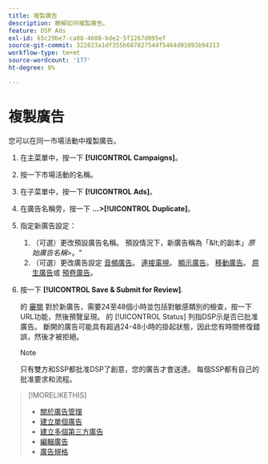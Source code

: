 ```yaml
---
title: 複製廣告
description: 瞭解如何複製廣告。
feature: DSP Ads
exl-id: 65c29be7-ca88-4608-bde2-5f1267d095ef
source-git-commit: 322823a1df355b687827544f5464d01093b94213
workflow-type: tm+mt
source-wordcount: '177'
ht-degree: 0%

---
```


# 複製廣告

您可以在同一市場活動中複製廣告。

1. 在主菜單中，按一下 **[!UICONTROL Campaigns]**。
1. 按一下市場活動的名稱。
1. 在子菜單中，按一下 **[!UICONTROL Ads]**。
1. 在廣告名稱旁，按一下  **...>[!UICONTROL Duplicate]**。
1. 指定新廣告設定：
   1. （可選）更改預設廣告名稱。 預設情況下，新廣告稱為「\&lt;的副本」*原始廣告名稱*\>。&quot;
   1. （可選）更改廣告設定 [音頻廣告](ad-settings-audio.md)。 [連接電視](ad-settings-connected-tv.md)。 [顯示廣告](ad-settings-display.md)。 [移動廣告](ad-settings-mobile.md)。 [原生廣告](ad-settings-native.md)或 [預卷廣告](ad-settings-pre-roll.md)。
1. 按一下 **[!UICONTROL Save & Submit for Review]**.

   的 [審閱](ad-about.md) 對於新廣告，需要24至48個小時並包括對敏感類別的檢查，按一下URL功能，然後預覽呈現。 的 [!UICONTROL Status] 列指DSP示是否已批准廣告。 斷開的廣告可能具有超過24-48小時的掛起狀態，因此您有時間修復錯誤，然後才被拒絕。

   >[!NOTE]
   >
   >只有雙方和SSP都批准DSP了創意，您的廣告才會送達。 每個SSP都有自己的批准要求和流程。

>[!MORELIKETHIS]
>
>* [關於廣告管理](ad-about.md)
>* [建立單個廣告](ad-create.md)
>* [建立多個第三方廣告](ad-create-multiple.md)
>* [編輯廣告](ad-edit.md)
>* [廣告規格](/help/dsp/assets/ad-specs.pdf)


